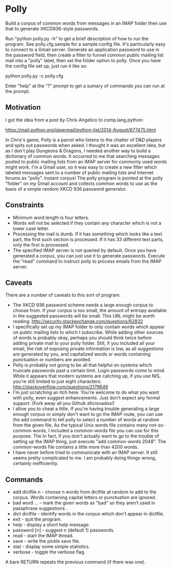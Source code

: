 # Polly

Build a corpus of common words from messages in an IMAP folder then
use that to generate XKCD936-style passwords.

Run "python polly.py -h" to get a brief description of how to run the
program. See polly.cfg.sample for a sample config file.  It's particularly
easy to connect to a Gmail server. Generate an application password to use
in the password field, then create a filter to funnel common *public*
mailing list mail into a "polly" label, then set the folder option to polly.
Once you have the config file set up, just run it like so:

python polly.py -c polly.cfg

Enter "help" at the "?" prompt to get a sumary of commands you can run at
the prompt.

## Motivation

I got the idea from a post by Chris Angelico to comp.lang.python:

https://mail.python.org/pipermail/python-list/2014-August/677475.html

In Chris's game, Polly is a parrot who listens to the chatter of D&D
players and spits out passwords when asked.  I thought it was an
excellent idea, but as I don't play Dungeons & Dragons, I needed
another way to build a dictionary of common words. It occurred to me
that searching messages posted to public mailing lists from an IMAP
server for commonly used words might work. I'm a Gmail user, so it was
easy to create a new filter which labeled messages sent to a number of
public mailing lists and Internet forums as "polly".  Instant corpus!
The polly program is pointed at the polly "folder" on my Gmail account
and collects common words to use as the basis of a simple random XKCD
936 password generator.

## Constraints

* Minimum word length is four letters.
* Words will not be selected if they contain any character which is not
  a lower case letter.
* Processing the mail is dumb. If it has something which looks like a
  text part, the first such section is processed. If it has 33 different
  text parts, only the first is processed.
* The specified IMAP server is not queried by default. Once you have
  generated a corpus, you can just use it to generate passwords. Execute
  the "read" command to instruct polly to process emails from the IMAP
  server.

## Caveats

There are a number of caveats to this sort of program:

* The XKCD 936 password scheme needs a large enough corpus to choose
  from.  If your corpus is too small, the amount of entropy available
  in the suggested passwords will be small. This URL might be worth
  reading: http://security.stackexchange.com/questions/62832
* I specifically set up my IMAP folder to only contain words which
  appear on public mailing lists to which I subscribe. While adding
  other sources of words is probably okay, perhaps you should think
  twice before adding private mail to your polly folder. Still, if you
  included all your email, the risk of exposing private information is
  low, as all suggestions are generated by you, and capitalized words
  or words containing punctuation or numbers are avoided.
* Polly is probably not going to be all that helpful on systems which
  truncate passwords past a certain limit. Login passwords come to
  mind. While it appears that modern systems are catching up, if you
  use NIS, you're still limited to just eight characters:
  http://stackoverflow.com/questions/2179649
* I'm just scratching an itch here. You're welcome to do what you want
  with polly, even suggest enhancements. Just don't expect any formal
  support. (Fork away all you Github aficionados!)
* I allow you to cheat a little. If you're having trouble generating a
  large enough corpus or simply don't want to go the IMAP route, you
  can use the add command to tell polly to select a number of words at
  random from the given file. As the typical Unix words file contains
  many not-so-common words, I included a common-words file you can use
  for this purpose. The In fact, if you don't actually want to go to
  the trouble of setting up the IMAP thing, just execute "add
  common-words 2048". The common-words file contains a little more
  than 4200 words.
* I have never before tried to communicate with an IMAP server. It
  still seems pretty complicated to me. I am probably doing things
  wrong, certainly inefficiently.

## Commands

* add dictfile n - choose n words from dictfile at random to add to
  the corpus. Words containing capital letters or punctuation are
  ignored.
* bad word ... - mark the given words as "bad" so they aren't used
  in passphrase suggestions .
* dict dictfile - identify words in the corpus which don't appear in
  dictfile.
* exit - quit the program.
* help - display a short help message.
* password [n] - suggest n (default 1) passwords.
* read - start the IMAP thread.
* save - write the pickle save file.
* stat - display some simple statistics.
* verbose - toggle the verbose flag.

A bare RETURN repeats the previous command (if there was one).
